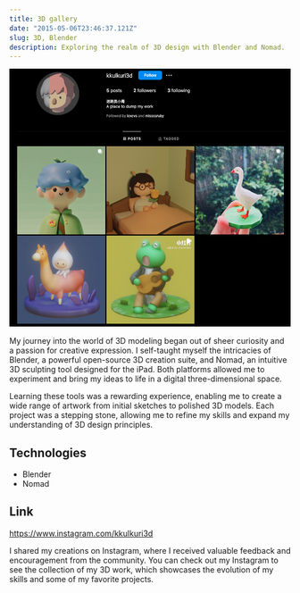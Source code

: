 ```yaml
---
title: 3D gallery
date: "2015-05-06T23:46:37.121Z"
slug: 3D, Blender
description: Exploring the realm of 3D design with Blender and Nomad.
---
```


![3d](./kkulkuri3d.png)

My journey into the world of 3D modeling began out of sheer curiosity and a passion for creative expression. I self-taught myself the intricacies of Blender, a powerful open-source 3D creation suite, and Nomad, an intuitive 3D sculpting tool designed for the iPad. Both platforms allowed me to experiment and bring my ideas to life in a digital three-dimensional space.

Learning these tools was a rewarding experience, enabling me to create a wide range of artwork from initial sketches to polished 3D models. Each project was a stepping stone, allowing me to refine my skills and expand my understanding of 3D design principles.

## Technologies
- Blender
- Nomad

## Link

https://www.instagram.com/kkulkuri3d

I shared my creations on Instagram, where I received valuable feedback and encouragement from the community. You can check out my Instagram to see the collection of my 3D work, which showcases the evolution of my skills and some of my favorite projects.

